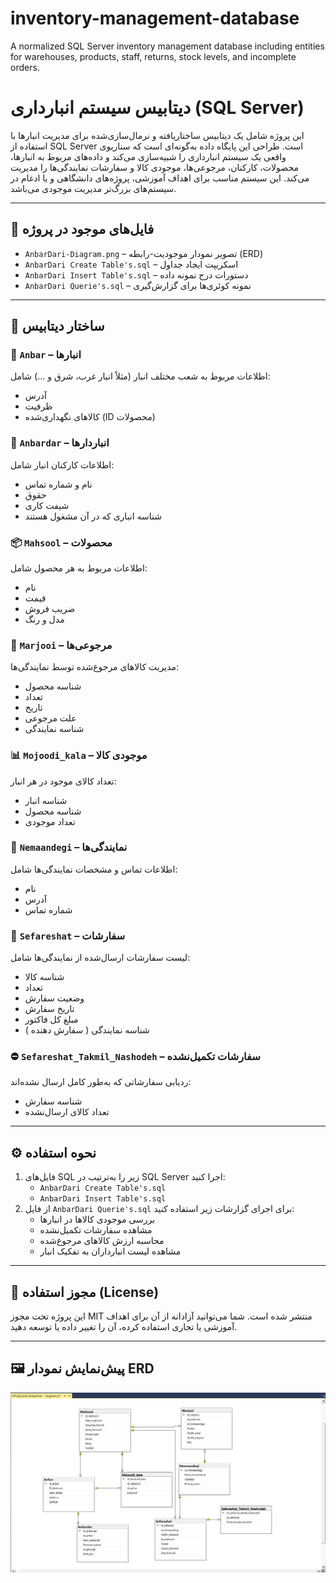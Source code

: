 # inventory-management-database
A normalized SQL Server inventory management database including entities for warehouses, products, staff, returns, stock levels, and incomplete orders.

# دیتابیس سیستم انبارداری (SQL Server)

این پروژه شامل یک دیتابیس ساختاریافته و نرمال‌سازی‌شده برای مدیریت انبارها با استفاده از SQL Server است. طراحی این پایگاه داده به‌گونه‌ای است که سناریوی واقعی یک سیستم انبارداری را شبیه‌سازی می‌کند و داده‌های مربوط به انبارها، محصولات، کارکنان، مرجوعی‌ها، موجودی کالا و سفارشات نمایندگی‌ها را مدیریت می‌کند. این سیستم مناسب برای اهداف آموزشی، پروژه‌های دانشگاهی و یا ادغام در سیستم‌های بزرگ‌تر مدیریت موجودی می‌باشد.

---

## 📁 فایل‌های موجود در پروژه

- `AnbarDari-Diagram.png` – تصویر نمودار موجودیت-رابطه (ERD)
- `AnbarDari Create Table's.sql` – اسکریپت ایجاد جداول
- `AnbarDari Insert Table's.sql` – دستورات درج نمونه داده
- `AnbarDari Querie's.sql` – نمونه کوئری‌ها برای گزارش‌گیری

---

## 🧱 ساختار دیتابیس

### 🏢 `Anbar` – انبارها  
اطلاعات مربوط به شعب مختلف انبار (مثلاً انبار غرب، شرق و ...) شامل:  
- آدرس  
- ظرفیت  
- کالاهای نگهداری‌شده (ID محصولات)

### 👷 `Anbardar` – انباردارها  
اطلاعات کارکنان انبار شامل:  
- نام و شماره تماس  
- حقوق  
- شیفت کاری  
- شناسه انباری که در آن مشغول هستند

### 📦 `Mahsool` – محصولات  
اطلاعات مربوط به هر محصول شامل:  
- نام  
- قیمت  
- ضریب فروش  
- مدل و رنگ

### 🔁 `Marjooi` – مرجوعی‌ها  
مدیریت کالاهای مرجوع‌شده توسط نمایندگی‌ها:  
- شناسه محصول  
- تعداد  
- تاریخ  
- علت مرجوعی  
- شناسه نمایندگی

### 📊 `Mojoodi_kala` – موجودی کالا  
تعداد کالای موجود در هر انبار:  
- شناسه انبار  
- شناسه محصول  
- تعداد موجودی

### 🏪 `Nemaandegi` – نمایندگی‌ها  
اطلاعات تماس و مشخصات نمایندگی‌ها شامل:  
- نام  
- آدرس  
- شماره تماس

### 📑 `Sefareshat` – سفارشات  
لیست سفارشات ارسال‌شده از نمایندگی‌ها شامل:  
- شناسه کالا  
- تعداد  
- وضعیت سفارش  
- تاریخ سفارش  
- مبلغ کل فاکتور
- شناسه نمایندگی ( سفارش دهنده )

### ⛔ `Sefareshat_Takmil_Nashodeh` – سفارشات تکمیل‌نشده  
ردیابی سفارشاتی که به‌طور کامل ارسال نشده‌اند:  
- شناسه سفارش  
- تعداد کالای ارسال‌نشده

---

## ⚙️ نحوه استفاده

1. فایل‌های SQL زیر را به‌ترتیب در SQL Server اجرا کنید:
   - `AnbarDari Create Table's.sql`
   - `AnbarDari Insert Table's.sql`
2. از فایل `AnbarDari Querie's.sql` برای اجرای گزارشات زیر استفاده کنید:
   - بررسی موجودی کالاها در انبارها  
   - مشاهده سفارشات تکمیل‌نشده  
   - محاسبه ارزش کالاهای مرجوع‌شده  
   - مشاهده لیست انبارداران به تفکیک انبار

---

## 📌 مجوز استفاده (License)

این پروژه تحت مجوز MIT منتشر شده است. شما می‌توانید آزادانه از آن برای اهداف آموزشی یا تجاری استفاده کرده، آن را تغییر داده یا توسعه دهید.

---

## 🖼️ پیش‌نمایش نمودار ERD

![ERD](AnbarDari-Diagram.png)
